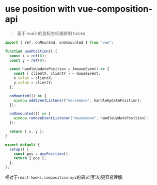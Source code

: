 # use position with vue-composition-api

> 基于 vue3 的鼠标坐标跟踪的 hooks

```js
import { ref, onMounted, onUnmounted } from "vue";

function usePosition() {
  const x = ref(0);
  const y = ref(0);

  const handleUpdatePosition = (mouseEvent) => {
    const { clientX, clientY } = mouseEvent;
    x.value = clientX;
    y.value = clientY;
  };

  onMounted(() => {
    window.addEventListener("mousemove", handleUpdatePosition);
  });

  onUnmounted(() => {
    window.removeEventListener("mousemove", handleUpdatePosition);
  });

  return { x, y };
}

export default {
  setup() {
    const pos = usePosition();
    return { pos };
  },
};
```

相对于`react-hooks`, `composition-api`的语义(写法)更容易理解.
